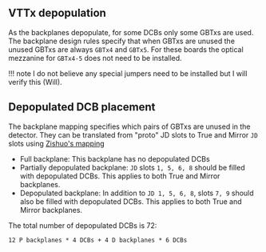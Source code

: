 ## VTTx depopulation

As the backplanes depopulate, for some DCBs only some GBTxs are used. The
backplane design rules specify that when GBTxs are unused the unused GBTxs are
always `GBTx4` and `GBTx5`.  For these boards the optical mezzanine for `GBTx4-5`
does not need to be installed.

!!! note
    I do not believe any special jumpers need to be installed but I will verify
    this (Will).


## Depopulated DCB placement
The backplane mapping specifies which pairs of GBTxs are unused in the
detector. They can be translated from "proto" JD slots to True and Mirror `JD`
slots using [Zishuo's mapping](https://github.com/ZishuoYang/UT-Backplane-mapping/issues/52)

- Full backplane: This backplane has no depopulated DCBs
- Partially depopulated backplane: `JD` slots `1, 5, 6, 8` should be filled
  with depopulated DCBs. This applies to both True and Mirror backplanes.
- Depopulated backplane: In addition to `JD 1, 5, 6, 8`, slots `7, 9` should
  also be filled with depopulated DCBs.  This applies to both True and Mirror
  backplanes.

The total number of depopulated DCBs is 72:
```
12 P backplanes * 4 DCBs + 4 D backplanes * 6 DCBs
```
